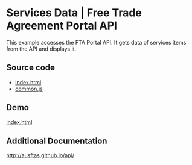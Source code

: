 # Services Data | Free Trade Agreement Portal API

This example accesses the FTA Portal API. It gets data of services items
from the API and displays it.

## Source code

* [index.html](https://github.com/AusFTAs/example-api-services-data/blob/gh-pages/index.html)
* [common.js](https://github.com/AusFTAs/example-api-common/blob/gh-pages/common.js)

## Demo

[index.html](http://ausftas.github.io/example-api-services-data/)


## Additional Documentation

http://ausftas.github.io/api/
